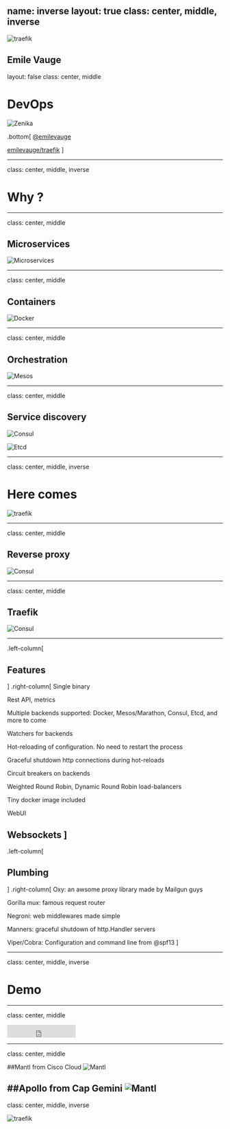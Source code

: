 name: inverse
layout: true
class: center, middle, inverse
---

![traefik](images/traefik.logo.svg)

Emile Vauge
---
layout: false
class: center, middle
# DevOps
![Zenika](images/logo-zenika.png)

.bottom[
<i class="fa fa-twitter fa-2x"></i> [@emilevauge](http://twitter.com/emilevauge)

<i class="fa fa-github fa-2x"></i> [emilevauge/traefik](https://github.com/emilevauge/traefik)
]

---
class: center, middle, inverse
# Why ?

---
class: center, middle
## Microservices
![Microservices](images/microservices.jpg)

---
class: center, middle
## Containers
![Docker](images/docker-logo.png)

---
class: center, middle
## Orchestration
![Mesos](images/mesos-logo.jpeg)

---
class: center, middle
## Service discovery
![Consul](images/consul-logo.png)

![Etcd](images/etcd-logo.svg)

---
class: center, middle, inverse
# Here comes
![traefik](images/traefik.logo.svg)

---
class: center, middle
## Reverse proxy
![Consul](images/reverse-proxy.png)

---
class: center, middle
## Traefik
![Consul](images/reverse-proxy2.png)


---
.left-column[
  ## Features
]
.right-column[
<i class="fa fa-check-square"></i> Single binary

<i class="fa fa-check-square"></i> Rest API, metrics

<i class="fa fa-check-square"></i> Multiple backends supported: Docker, Mesos/Marathon, Consul, Etcd, and more to come

<i class="fa fa-check-square"></i> Watchers for backends

<i class="fa fa-check-square"></i> Hot-reloading of configuration. No need to restart the process

<i class="fa fa-check-square"></i> Graceful shutdown http connections during hot-reloads

<i class="fa fa-check-square"></i> Circuit breakers on backends

<i class="fa fa-check-square"></i> Weighted Round Robin, Dynamic Round Robin load-balancers

<i class="fa fa-check-square"></i> Tiny docker image included

<i class="fa fa-check-square"></i> WebUI

<i class="fa fa-check-square"></i> Websockets
]
---

.left-column[
  ## Plumbing
]
.right-column[
<i class="fa fa-check-square"></i> Oxy: an awsome proxy library made by Mailgun guys

<i class="fa fa-check-square"></i> Gorilla mux: famous request router

<i class="fa fa-check-square"></i> Negroni: web middlewares made simple

<i class="fa fa-check-square"></i> Manners: graceful shutdown of http.Handler servers

<i class="fa fa-check-square"></i> Viper/Cobra: Configuration and command line from @spf13
]

---
class: center, middle, inverse
# Demo

---
class: center, middle
<iframe src="https://ghbtns.com/github-btn.html?user=emilevauge&repo=traefik&type=star&count=true&size=large" frameborder="0" scrolling="0" width="160px" height="30px"></iframe>

---
class: center, middle

##Mantl from Cisco Cloud
![Mantl](images/mantl-logo.png)

##Apollo from Cap Gemini
![Mantl](images/apollo-logo.png)
---
class: center, middle, inverse

![traefik](images/traefik.site.svg)
